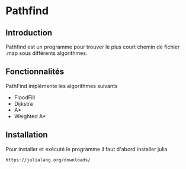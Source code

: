 # Pathfind

## Introduction

Pathfind est un programme pour trouver le plus court chemin de fichier .map sous différents algorithmes.

## Fonctionnalités

PathFind implémente les algorithmes suivants
- FloodFill
- Dijkstra
- A*
- Weighted A*

## Installation

Pour installer et exécuté le programme il faut d'abord installer julia

```sh
https://julialang.org/downloads/
```

